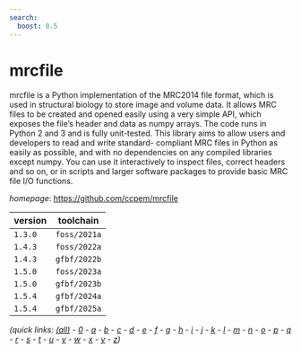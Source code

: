 ```yaml
---
search:
  boost: 0.5
---
```

# mrcfile

mrcfile is a Python implementation of the MRC2014 file format, which is used in structural biology to store image and volume data.  It allows MRC files to be created and opened easily using a very simple API, which exposes the file’s header and data as numpy arrays. The code runs in Python 2 and 3 and is fully unit-tested.  This library aims to allow users and developers to read and write standard- compliant MRC files in Python as easily as possible, and with no dependencies on any compiled libraries except numpy. You can use it interactively to inspect files, correct headers and so on, or in scripts and larger software packages to provide basic MRC file I/O functions.

*homepage*: <https://github.com/ccpem/mrcfile>

version | toolchain
--------|----------
``1.3.0`` | ``foss/2021a``
``1.4.3`` | ``foss/2022a``
``1.4.3`` | ``gfbf/2022b``
``1.5.0`` | ``foss/2023a``
``1.5.0`` | ``gfbf/2023b``
``1.5.4`` | ``gfbf/2024a``
``1.5.4`` | ``gfbf/2025a``


*(quick links: [(all)](../index.md) - [0](../0/index.md) - [a](../a/index.md) - [b](../b/index.md) - [c](../c/index.md) - [d](../d/index.md) - [e](../e/index.md) - [f](../f/index.md) - [g](../g/index.md) - [h](../h/index.md) - [i](../i/index.md) - [j](../j/index.md) - [k](../k/index.md) - [l](../l/index.md) - [m](../m/index.md) - [n](../n/index.md) - [o](../o/index.md) - [p](../p/index.md) - [q](../q/index.md) - [r](../r/index.md) - [s](../s/index.md) - [t](../t/index.md) - [u](../u/index.md) - [v](../v/index.md) - [w](../w/index.md) - [x](../x/index.md) - [y](../y/index.md) - [z](../z/index.md))*

